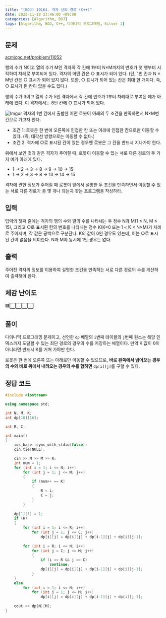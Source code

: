 ```yaml
---
title: "[BOJ] 10164. 격자 상의 경로 (C++)"
date: 2023-11-18 23:46:00 +09:00
categories: [Algorithm, BOJ]
tags: [Algorithm, BOJ, C++, 다이나믹 프로그래밍, Silver 1]
---
```

## **문제**
[acmicpc.net/problem/11052](https://www.acmicpc.net/problem/11052)
<br>

행의 수가 N이고 열의 수가 M인 격자의 각 칸에 1부터 N×M까지의 번호가 첫 행부터 시작하여 차례로 부여되어 있다. 격자의 어떤 칸은 ○ 표시가 되어 있다. (단, 1번 칸과 N × M번 칸은 ○ 표시가 되어 있지 않다. 또한, ○ 표시가 되어 있는 칸은 최대 한 개이다. 즉, ○ 표시가 된 칸이 없을 수도 있다.) 

행의 수가 3이고 열의 수가 5인 격자에서 각 칸에 번호가 1부터 차례대로 부여된 예가 아래에 있다. 이 격자에서는 8번 칸에 ○ 표시가 되어 있다.

![Imgur](https://i.imgur.com/qw5Kr05.png)
격자의 1번 칸에서 출발한 어떤 로봇이 아래의 두 조건을 만족하면서 N×M번 칸으로 가고자 한다.

- 조건 1: 로봇은 한 번에 오른쪽에 인접한 칸 또는 아래에 인접한 칸으로만 이동할 수 있다. (즉, 대각선 방향으로는 이동할 수 없다.)
- 조건 2: 격자에 ○로 표시된 칸이 있는 경우엔 로봇은 그 칸을 반드시 지나가야 한다. 

위에서 보인 것과 같은 격자가 주어질 때, 로봇이 이동할 수 있는 서로 다른 경로의 두 가지 예가 아래에 있다.

- 1 → 2 → 3 → 8 → 9 → 10 → 15
- 1 → 2 → 3 → 8 → 13 → 14 → 15

격자에 관한 정보가 주어질 때 로봇이 앞에서 설명한 두 조건을 만족하면서 이동할 수 있는 서로 다른 경로가 총 몇 개나 되는지 찾는 프로그램을 작성하라.
<br>

## **입력**
입력의 첫째 줄에는 격자의 행의 수와 열의 수를 나타내는 두 정수 N과 M(1 ≤ N, M ≤ 15), 그리고 ○로 표시된 칸의 번호를 나타내는 정수 K(K=0 또는 1 < K < N×M)가 차례로 주어지며, 각 값은 공백으로 구분된다. K의 값이 0인 경우도 있는데, 이는 ○로 표시된 칸이 없음을 의미한다. N과 M이 동시에 1인 경우는 없다.
<br>

## **출력**
주어진 격자의 정보를 이용하여 설명한 조건을 만족하는 서로 다른 경로의 수를 계산하여 출력해야 한다.
<br>

## **체감 난이도**
🟩⬜⬜⬜⬜
<br>

## **풀이**
다이나믹 프로그래밍 문제이고, 선언한 `dp` 배열의 `i`번째 테이블의 `j`번째 원소는 해당 인덱스까지 도달할 수 있는 최단 경로의 경우의 수를 저장하는 배열이다. 만약 K 값이 0이 아니라면 반드시 K를 거쳐 가야만 한다.

로봇은 한 번에 오른쪽 또는 아래로만 이동할 수 있으므로, **바로 왼쪽에서 넘어오는 경우의 수와 바로 위에서 내려오는 경우의 수를 합하면** `dp[i][j]`를 구할 수 있다.
<br>

## **정답 코드**
```c++
#include <iostream>

using namespace std;

int N, M, K;
int dp[16][16];

int R, C;

int main()
{
    ios_base::sync_with_stdio(false);
    cin.tie(NULL);

    cin >> N >> M >> K;
    int num = 1;
    for (int i = 1; i <= N; i++)
        for (int j = 1; j <= M; j++)
        {
            if (num++ == K)
            {
                R = i;
                C = j;
            }
        }
    
    dp[1][1] = 1;
    if (K)
    {
        for (int i = 1; i <= R; i++)
            for (int j = 1; j <= C; j++)
                dp[i][j] = dp[i][j] + dp[i-1][j] + dp[i][j-1];
        
        for (int i = R; i <= N; i++)
            for (int j = C; j <= M; j++)
            {
                if (i == R && j == C)
                    continue;
                dp[i][j] = dp[i][j] + dp[i-1][j] + dp[i][j-1];
            }
    }
    else
        for (int i = 1; i <= N; i++)
            for (int j = 1; j <= M; j++)
                dp[i][j] = dp[i][j] + dp[i-1][j] + dp[i][j-1];
    
    cout << dp[N][M];
}
```